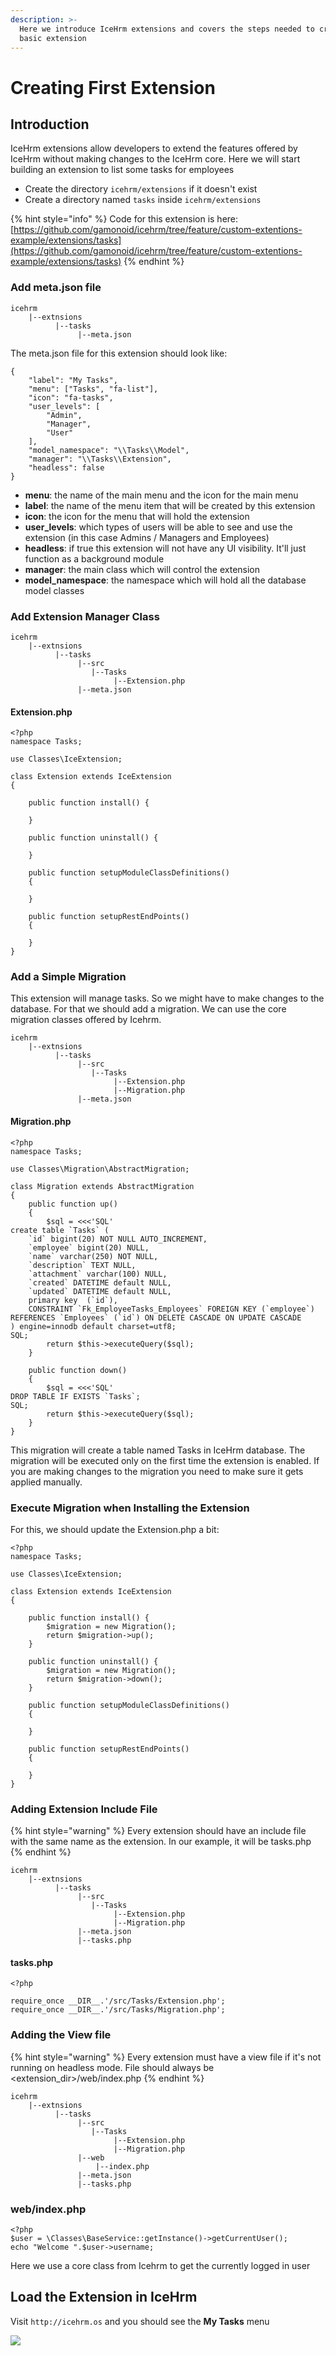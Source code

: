 ```yaml
---
description: >-
  Here we introduce IceHrm extensions and covers the steps needed to create a
  basic extension
---
```


# Creating First Extension

## Introduction

IceHrm extensions allow developers to extend the features offered by IceHrm without making changes to the IceHrm core. Here we will start building an extension to list some tasks for employees

* Create the directory `icehrm/extensions` if it doesn't exist
* Create a directory named `tasks` inside `icehrm/extensions`

{% hint style="info" %}
Code for this extension is here: [https://github.com/gamonoid/icehrm/tree/feature/custom-extentions-example/extensions/tasks](https://github.com/gamonoid/icehrm/tree/feature/custom-extentions-example/extensions/tasks)
{% endhint %}

### Add meta.json file 

```
icehrm
    |--extnsions
          |--tasks
               |--meta.json
```

The meta.json file for this extension should look like:

```text
{
    "label": "My Tasks",
    "menu": ["Tasks", "fa-list"],
    "icon": "fa-tasks",
    "user_levels": [
        "Admin",
        "Manager",
        "User"
    ],
    "model_namespace": "\\Tasks\\Model",
    "manager": "\\Tasks\\Extension",
    "headless": false
}

```

* **menu**: the name of the main menu and the icon for the main menu
* **label**: the name of the menu item that will be created by this extension
* **icon**: the icon for the menu that will hold the extension
* **user\_levels**: which types of users will be able to see and use the extension \(in this case Admins / Managers and Employees\)
* **headless**: if true this extension will not have any UI visibility. It'll just function as a background module
* **manager**: the main class which will control the extension
* **model\_namespace**: the namespace which will hold all the database model classes

### Add Extension Manager Class

```text
icehrm
    |--extnsions
          |--tasks
               |--src
                  |--Tasks
                       |--Extension.php
               |--meta.json
```

#### Extension.php

```text
<?php
namespace Tasks;

use Classes\IceExtension;

class Extension extends IceExtension
{

    public function install() {
        
    }

    public function uninstall() {
        
    }

    public function setupModuleClassDefinitions()
    {
    
    }

    public function setupRestEndPoints()
    {
    
    }
}

```

### Add a Simple Migration

This extension will manage tasks. So we might have to make changes to the database. For that we should add a migration. We can use the core migration classes offered by Icehrm.

```text
icehrm
    |--extnsions
          |--tasks
               |--src
                  |--Tasks
                       |--Extension.php
                       |--Migration.php
               |--meta.json
```

#### Migration.php

```text
<?php
namespace Tasks;

use Classes\Migration\AbstractMigration;

class Migration extends AbstractMigration
{
    public function up()
    {
        $sql = <<<'SQL'
create table `Tasks` (
	`id` bigint(20) NOT NULL AUTO_INCREMENT,
	`employee` bigint(20) NULL,
	`name` varchar(250) NOT NULL,
	`description` TEXT NULL,
	`attachment` varchar(100) NULL,
	`created` DATETIME default NULL,
	`updated` DATETIME default NULL,
	primary key  (`id`),
	CONSTRAINT `Fk_EmployeeTasks_Employees` FOREIGN KEY (`employee`) REFERENCES `Employees` (`id`) ON DELETE CASCADE ON UPDATE CASCADE
) engine=innodb default charset=utf8;
SQL;
        return $this->executeQuery($sql);
    }

    public function down()
    {
        $sql = <<<'SQL'
DROP TABLE IF EXISTS `Tasks`; 
SQL;
        return $this->executeQuery($sql);
    }
}
```

This migration will create a table named Tasks in IceHrm database. The migration will be executed only on the first time the extension is enabled. If you are making changes to the migration you need to make sure it gets applied manually.

### Execute Migration when Installing the Extension

For this, we should update the Extension.php a bit:

```text
<?php
namespace Tasks;

use Classes\IceExtension;

class Extension extends IceExtension
{

    public function install() {
        $migration = new Migration();
        return $migration->up();
    }

    public function uninstall() {
        $migration = new Migration();
        return $migration->down();
    }

    public function setupModuleClassDefinitions()
    {

    }

    public function setupRestEndPoints()
    {

    }
}
```

### Adding Extension Include File

{% hint style="warning" %}
Every extension should have an include file with the same name as the extension. In our example, it will be tasks.php
{% endhint %}

```text
icehrm
    |--extnsions
          |--tasks
               |--src
                  |--Tasks
                       |--Extension.php
                       |--Migration.php
               |--meta.json
               |--tasks.php
```

#### tasks.php

```text
<?php

require_once __DIR__.'/src/Tasks/Extension.php';
require_once __DIR__.'/src/Tasks/Migration.php';

```

### Adding the View file

{% hint style="warning" %}
Every extension must have a view file if it's not running on headless mode. File should always be &lt;extension\_dir&gt;/web/index.php
{% endhint %}

```text
icehrm
    |--extnsions
          |--tasks
               |--src
                  |--Tasks
                       |--Extension.php
                       |--Migration.php
               |--web
                   |--index.php
               |--meta.json
               |--tasks.php
```

### web/index.php

```text
<?php
$user = \Classes\BaseService::getInstance()->getCurrentUser();
echo "Welcome ".$user->username;

```

Here we use a core class from Icehrm to get the currently logged in user

## Load the Extension in IceHrm

Visit `http://icehrm.os` and you should see the **My Tasks** menu

![](../.gitbook/assets/icehrm-my-tasks-extension.png)

